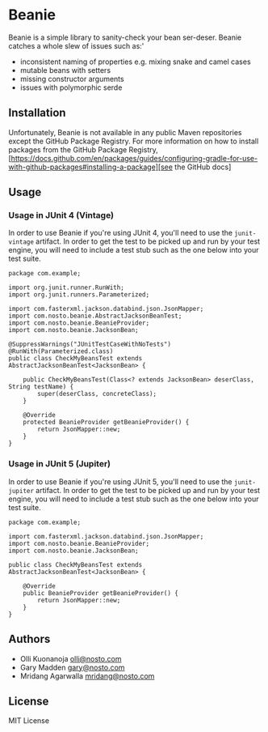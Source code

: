 # Beanie

Beanie is a simple library to sanity-check your bean ser-deser. Beanie catches a whole slew of issues such as:'

* inconsistent naming of properties e.g. mixing snake and camel cases
* mutable beans with setters
* missing constructor arguments
* issues with polymorphic serde

## Installation

Unfortunately, Beanie is not available in any public Maven repositories except the GitHub Package Registry. For more information on how to install packages
from the GitHub Package
Registry, [https://docs.github.com/en/packages/guides/configuring-gradle-for-use-with-github-packages#installing-a-package][see the GitHub docs]

## Usage


### Usage in JUnit 4 (Vintage)

In order to use Beanie if you're using JUnit 4, you'll need to use the `junit-vintage` artifact.
In order to get the test to be picked up and run by your test engine, you will need to
include a test stub such as the one below into your test suite.

```
package com.example;

import org.junit.runner.RunWith;
import org.junit.runners.Parameterized;

import com.fasterxml.jackson.databind.json.JsonMapper;
import com.nosto.beanie.AbstractJacksonBeanTest;
import com.nosto.beanie.BeanieProvider;
import com.nosto.beanie.JacksonBean;

@SuppressWarnings("JUnitTestCaseWithNoTests")
@RunWith(Parameterized.class)
public class CheckMyBeansTest extends AbstractJacksonBeanTest<JacksonBean> {

    public CheckMyBeansTest(Class<? extends JacksonBean> deserClass, String testName) {
        super(deserClass, concreteClass);
    }

    @Override
    protected BeanieProvider getBeanieProvider() {
        return JsonMapper::new;
    }
}
```

### Usage in JUnit 5 (Jupiter)

In order to use Beanie if you're using JUnit 5, you'll need to use the `junit-jupiter` artifact. 
In order to get the test to be picked up and run by your test engine, you will need to
include a test stub such as the one below into your test suite.

```
package com.example;

import com.fasterxml.jackson.databind.json.JsonMapper;
import com.nosto.beanie.BeanieProvider;
import com.nosto.beanie.JacksonBean;

public class CheckMyBeansTest extends AbstractJacksonBeanTest<JacksonBean> {

    @Override
    public BeanieProvider getBeanieProvider() {
        return JsonMapper::new;
    }
}
```

## Authors

* Olli Kuonanoja <olli@nosto.com>
* Gary Madden <gary@nosto.com>
* Mridang Agarwalla <mridang@nosto.com>

## License

MIT License

[see the GitHub docs]: https://docs.github.com/en/packages/guides/configuring-gradle-for-use-with-github-packages#installing-a-package